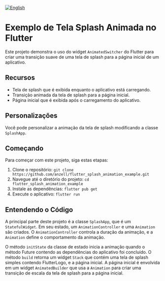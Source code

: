 [![English](https://img.shields.io/badge/Language-English-blue.svg)](./README.md)

# Exemplo de Tela Splash Animada no Flutter

Este projeto demonstra o uso do widget `AnimatedSwitcher` do Flutter para criar uma transição suave de uma tela de splash para a página inicial de um aplicativo.

## Recursos

- Tela de splash que é exibida enquanto o aplicativo está carregando.
- Transição animada da tela de splash para a página inicial.
- Página inicial que é exibida após o carregamento do aplicativo.

## Personalizações

Você pode personalizar a animação da tela de splash modificando a classe `SplashApp`.

## Começando

Para começar com este projeto, siga estas etapas:

1. Clone o repositório: `git clone https://github.com/anzell/flutter_splash_animation_example.git`
2. Navegue até o diretório do projeto: `cd flutter_splash_animation_example`
3. Instale as dependências: `flutter pub get`
4. Execute o aplicativo: `flutter run`

## Entendendo o Código

A principal parte deste projeto é a classe `SplashApp`, que é um `StatefulWidget`. Em seu estado, um `AnimationController` e uma `Animation` são criados. O `AnimationController` controla a duração da animação, e a `Animation` define o comportamento da animação.

O método `initState` da classe de estado inicia a animação quando o método Future contendo as dependências do aplicativo foi concluído. O método `build` retorna um widget `Stack` que contém uma tela de splash simples contendo FlutterLogo, e a página inicial. A página inicial é envolvida em um widget `AnimatedBuilder` que usa a `Animation` para criar uma transição de escala da tela de splash para a página inicial.
